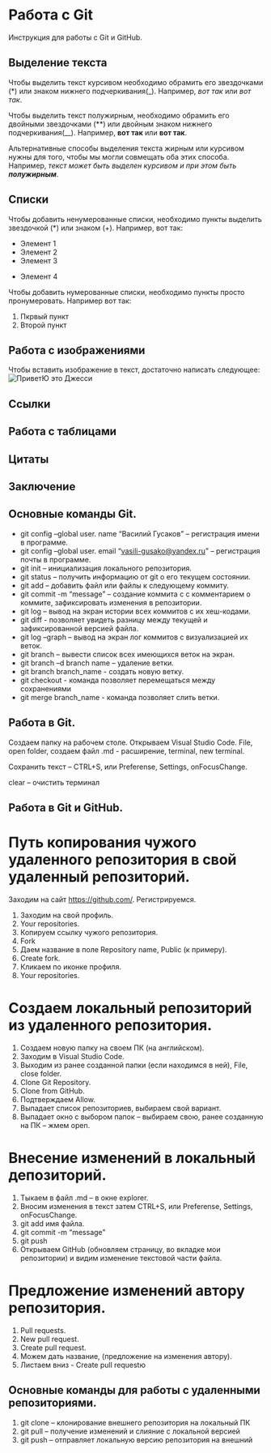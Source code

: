 # Работа с Git

Инструкция для работы с Git и GitHub.

## Выделение текста

Чтобы выделить текст курсивом необходимо обрамить его звездочками (*) или знаком нижнего подчеркивания(_). Например, *вот так* или _вот так_.

Чтобы выделить текст полужирным, необходимо обрамить его двойными звездочками (**) или двойным знаком нижнего подчеркивания(__). Например, **вот так** или __вот так__.

Альтернативные способы выделения текста жирным или курсивом нужны для того, чтобы мы могли совмещать оба этих способа. Например, _текст  может быть выделен курсивом и при этом быть **полужирным**_.

## Списки

Чтобы добавить ненумерованные списки, необходимо пункты выделить звездочкой (*)  или знаком (+). Например, вот так:
* Элемент 1
* Элемент 2
* Элемент 3
+ Элемент 4

Чтобы добавить нумерованные списки, необходимо пункты просто пронумеровать. Например вот так:
1. Пкрвый пункт
2. Второй пункт

## Работа с изображениями

Чтобы вставить изображение в текст, достаточно написать следующее:
![ПриветЮ это Джесси](IMG_20220406_155638.jpg)

## Ссылки

## Работа с таблицами

## Цитаты

## Заключение

## Основные команды Git.
* git config –global user. name “Василий Гусаков” – регистрация имени в программе.
* git config –global user. email “vasili-gusako@yandex.ru” – регистрация почты в программе.
* git init – инициализация локального репозитория. 
* git status – получить информацию от git о его текущем состоянии. 
* git add – добавить файл или файлы к следующему коммиту. 
* git commit -m “message” – создание коммита с с комментарием о коммите, зафиксировать изменения в репозитории.
* git log – вывод на экран истории всех коммитов с их хеш-кодами. 
* git diff - позволяет увидеть разницу между текущей и зафиксированной версией файла.
* git log –graph – вывод на экран лог коммитов с визуализацией их веток.
* git branch – вывести список всех имеющихся веток на экран.
* git branch –d branch name – удаление ветки.
* git branch branch_name - создать новую ветку.
* git checkout - команда позволяет перемещаться между сохранениями
* git merge branch_name - команда позволяет слить ветки.
## Работа в Git.

Создаем папку на рабочем столе. Открываем Visual Studio Code. File, open folder, создаем файл .md - расширение, terminal, new terminal.

Сохранить текст – CTRL+S, или Preferense, Settings, onFocusChange.

clear – очистить терминал

## Работа в Git и GitHub.

# Путь копирования чужого удаленного репозитория в свой удаленный репозиторий.

Заходим на сайт https://github.com/. Регистрируемся.
1. Заходим на свой профиль. 
2.  Your repositories.
3. Копируем ссылку чужого репозитория.
4. Fork
5. Даем название в поле Repository name, Public (к примеру).
6. Create fork.
7. Кликаем по иконке профиля.
8. Your repositories.

# Создаем локальный репозиторий из удаленного репозитория.

1. Создаем новую папку на своем ПК (на английском).
2. Заходим в Visual Studio Code.
3. Выходим из ранее созданной папки (если находимся в ней), File, close folder.
4. Clone Git Repository.
5. Clone from GitHub.
6. Подтверждаем Allow.
7. Выпадает список репозиториев, выбираем свой вариант.
8. Выпадает окно с выбором папок – выбираем свою, ранее созданную на ПК – жмем open.
 
# Внесение изменений в локальный депозиторий.
1. Тыкаем в файл .md – в окне explorer.
2. Вносим изменения в текст затем CTRL+S, или Preferense, Settings, onFocusChange.
3.  git add имя файла.
4.  git commit -m “message”
5. git push
6. Открываем GitHub (обновляем страницу, во вкладке мои репозитории) и видим изменение текстовой части файла.

# Предложение изменений автору репозитория.

1. Pull requests.
2. New pull request.
3. Create pull request.
4. Можем дать название, (предложение на изменения автору).
5. Листаем вниз - Create pull requestю

 ## Основные команды для работы с удаленными репозиториями.

1. git clone – клонирование внешнего репозитория на локальный ПК  
2. git pull – получение изменений и слияние с локальной версией  
3. git push – отправляет локальную версию репозитория на внешний

